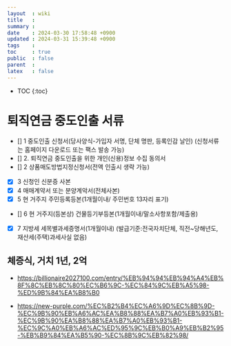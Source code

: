 ```yaml
---
layout  : wiki
title   : 
summary : 
date    : 2024-03-30 17:58:48 +0900
updated : 2024-03-31 15:39:48 +0900
tags    : 
toc     : true
public  : false
parent  : 
latex   : false
---
```

* TOC
{:toc}

# 퇴직연금 중도인출 서류
- [] 1 중도인출 신청서(당사양식-가입자 서명, 단체 명판, 등록인감 날인)
   (신청서류는 홈페이지 다운로드 또는 팩스 발송 가능)
- [] 2. 퇴직연금 중도인출을 위한 개인(신용)정보 수집 동의서
- [] 2 상품매도방법지정신청서(전액 인출시 생략 가능)
- [x] 3 신청인 신분증 사본 
- [x] 4  매매계약서 또는 분양계악서(전체사본)
- [x] 5 현 거주지 주민등록등본(1개월이내/ 주민번호 13자리 표기)
- [] 6 현 거주지(등본상) 건물등기부등본(1개월이내/말소사항포함/제출용)
- [x] 7 지방세 세목별과세증명서(1개월이내)
(발급기준:전국자치단체, 직전~당해년도, 재산세(주택)과세사실 없음)


## 체증식, 거치 1년, 2억


- https://billionaire2027100.com/entry/%EB%94%94%EB%94%A4%EB%8F%8C%EB%8C%80%EC%B6%9C-%EC%84%9C%EB%A5%98-%ED%9B%84%EA%B8%B0



- https://new-purple.com/%EC%B2%B4%EC%A6%9D%EC%8B%9D-%EC%9B%90%EB%A6%AC%EA%B8%88%EA%B7%A0%EB%93%B1-%EC%9B%90%EA%B8%88%EA%B7%A0%EB%93%B1-%EC%9C%A0%EB%A6%AC%ED%95%9C%EB%B0%A9%EB%B2%95-%EB%B9%84%EA%B5%90-%EC%8B%9C%EB%82%98/

